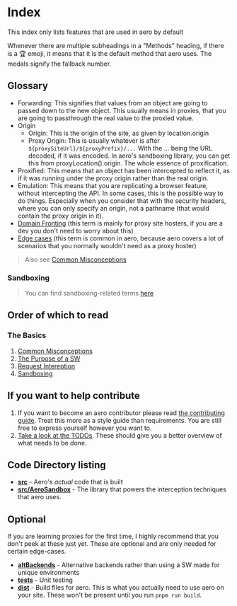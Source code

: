 # Index

This index only lists features that are used in aero by default

Whenever there are multiple subheadings in a "Methods" heading, if there is a 🏆 emoji, it means that it is the default method that aero uses. The medals signify the fallback number.

## Glossary

- Forwarding: This signifies that values from an object are going to passed down to the new object. This usually means in proxies, that you are going to passthrough the real value to the proxied value.
- Origin
  - Origin: This is the origin of the site, as given by location.origin
  - Proxy Origin: This is usually whatever is after `${proxySiteUrl}/${proxyPrefix}/...` With the ... being the URL decoded, if it was encoded. In aero's sandboxing library, you can get this from proxyLocation().origin. The whole essence of proxification.
- Proxified: This means that an object has been intercepted to reflect it, as if it was running under the proxy origin rather than the real origin.
- Emulation: This means that you are replicating a browser feature, without intercepting the API. In some cases, this is the possible way to do things. Especially when you consider that with the security headers, where you can only specify an origin, not a pathname (that would contain the proxy origin in it).
- [Domain Fronting](./Domain%20Fronting.md#DomainFronting) (this term is mainly for proxy site hosters, if you are a dev you don't need to worry about this)
- [Edge cases](https://en.wikipedia.org/wiki/Edge_case) (this term is common in aero, because aero covers a lot of scenarios that you normally wouldn't need as a proxy hoster)

> Also see [Common Misconceptions](./Common%20Misconceptions.md)

### Sandboxing

> You can find sandboxing-related terms [here](../../src/AeroSandbox/docs/Index.md#glossary)

## Order of which to read

### The Basics

1. [Common Misconceptions](./Common%20Misconceptions.md)
2. [The Purpose of a SW](./The%20Purpose%20of%20a%20SW.md)
3. [Request Intereption](./Request%20Interception.md)
4. [Sandboxing](../../src/AeroSandbox/Index.md)

## If you want to help contribute

1. If you want to become an aero contributor please read [the contributing guide](./docs/CONTRIBUTING.md). Treat this more as a style guide than requirements. You are still free to express yourself however you want to.
2. [Take a look at the TODOs](../TODO/TODO.md). These should give you a better overview of what needs to be done.

## Code Directory listing

- **[src](./src)** - Aero's _actual_ code that is built
- **[src/AeroSandbox](../../src/AeroSandbox/)** - The library that powers the interception techniques that aero uses.

## Optional

If you are learning proxies for the first time, I highly recommend that you don't peek at these just yet. These are optional and are only needed for certain edge-cases.

- **[altBackends](../../src/altBackends)** - Alternative backends rather than using a SW made for unique environments
- **[tests](../../tests/)** - Unit testing
- **[dist](../../dist)** - Build files for aero. This is what you actually need to use aero on your site. These won't be present until you run `pnpm run build`.
